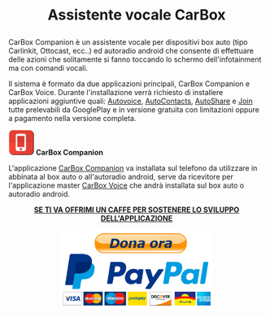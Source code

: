 <h1><p align="center"><strong>Assistente vocale CarBox</strong></p></h1>


CarBox Companion è un assistente vocale per dispositivi box auto (tipo Carlinkit, Ottocast, ecc..) ed autoradio android che consente di effettuare delle azioni che solitamente si fanno toccando lo schermo dell'infotainment ma con comandi vocali.

Il sistema è formato da due applicazioni principali, CarBox Companion e CarBox Voice.
Durante l'installazione verrà richiesto di installere applicazioni aggiuntive quali: [Autovoice](https://play.google.com/store/apps/details?id=com.joaomgcd.autovoice), [AutoContacts](https://play.google.com/store/apps/details?id=com.joaomgcd.autocontacts), [AutoShare](https://play.google.com/store/apps/details?id=com.joaomgcd.autoshare) e [Join](https://play.google.com/store/apps/details?id=com.joaomgcd.join) tutte prelevabili da GooglePlay e in versione gratuita con limitazioni oppure a pagamento nella versione completa.

<img src="https://github.com/Ferrazzi/CarBox-Companion/blob/main/Assets/CarBoxCompanionIcon.png" alt="" width="50"/> <strong>CarBox Companion</strong>

L'applicazione [CarBox Companion](http://) va installata sul telefono da utilizzare in abbinata al box auto o all'autoradio android, serve da ricevitore per l'applicazione master [CarBox Voice](http://) che andrà installata sul box auto o autoradio android.


<p align="center">
    <ins><strong>SE TI VA OFFRIMI UN CAFFE PER SOSTENERE LO SVILUPPO DELL'APPLICAZIONE</strong></ins>
</p>
<p align="center">
  <a href="https://www.paypal.com/donate/?business=3LPTNPJ2RV6U8&no_recurring=0&item_name=Offrimi+un+caff%C3%A8+se+ti+va+per+contribuire+allo+sviluppo+dell%27applicazione&currency_code=EUR">
    <img src="https://github.com/Ferrazzi/CarBox-Companion/blob/main/Assets/DonaPayPal.png" alt="Donate with PayPal" width="300"/>
  </a>
</p>
